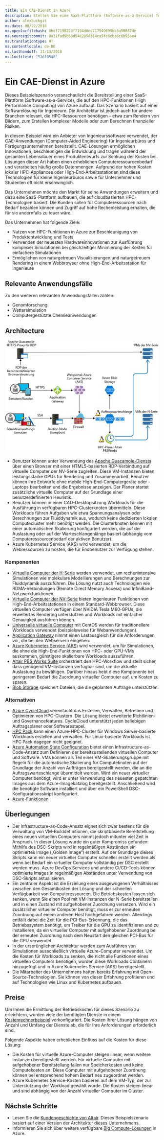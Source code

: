 ```yaml
---
title: Ein CAE-Dienst in Azure
description: Stellen Sie eine SaaS-Plattform (Software-as-a-Service) für computergestützte Entwicklung (Computer-Aided Engineering) in Azure bereit.
author: alexbuckgit
ms.date: 08/22/2018
ms.openlocfilehash: 8bdf7198223f7194d0cd717949699bb3a508674e
ms.sourcegitcommit: 0a31fad9b68d54e2858314ca5fe6cba6c6b95ae4
ms.translationtype: HT
ms.contentlocale: de-DE
ms.lasthandoff: 11/13/2018
ms.locfileid: "51610548"
---
```

# <a name="a-computer-aided-engineering-service-on-azure"></a>Ein CAE-Dienst in Azure

Dieses Beispielszenario veranschaulicht die Bereitstellung einer SaaS-Plattform (Software-as-a-Service), die auf den HPC-Funktionen (High Performance Computing) von Azure aufbaut. Das Szenario basiert auf einer Softwarelösung für Ingenieure. Die Architektur ist jedoch auch für andere Branchen relevant, die HPC-Ressourcen benötigen – etwa zum Rendern von Bildern, zum Erstellen komplexer Modelle oder zum Berechnen finanzieller Risiken.

In diesem Beispiel wird ein Anbieter von Ingenieurssoftware verwendet, der CAE-Anwendungen (Computer-Aided Engineering) für Ingenieurbüros und Fertigungsunternehmen bereitstellt. CAE-Lösungen ermöglichen Innovationen, beschleunigen die Entwicklung und tragen während der gesamten Lebensdauer eines Produktentwurfs zur Senkung der Kosten bei. Lösungen dieser Art haben einen erheblichen Computeressourcenbedarf und verarbeiten häufig große Datenmengen. Aufgrund der hohen Kosten lokaler HPC-Appliances oder High-End-Arbeitsstationen sind diese Technologien für kleine Ingenieurbüros sowie für Unternehmer und Studenten oft nicht erschwinglich.

Das Unternehmen möchte den Markt für seine Anwendungen erweitern und dazu eine SaaS-Plattform aufbauen, die auf cloudbasierten HPC-Technologien basiert. Die Kunden sollen für Computeressourcen nach Bedarf bezahlen können und Zugriff auf hohe Rechenleistung erhalten, die für sie andernfalls zu teuer wäre.

Das Unternehmen hat folgende Ziele:

* Nutzen von HPC-Funktionen in Azure zur Beschleunigung von Produktentwicklung und Tests
* Verwenden der neuesten Hardwareinnovationen zur Ausführung komplexer Simulationen bei gleichzeitiger Minimierung der Kosten für einfachere Simulationen
* Ermöglichen von naturgetreuen Visualisierungen und naturgetreuem Rendering in einem Webbrowser ohne High-End-Arbeitsstation für Ingenieure

## <a name="relevant-use-cases"></a>Relevante Anwendungsfälle

Zu den weiteren relevanten Anwendungsfällen zählen:

* Genomforschung
* Wettersimulation
* Computergestützte Chemieanwendungen

## <a name="architecture"></a>Architecture

![Architektur für eine SaaS-Lösung mit HPC-Funktionen][architecture]

* Benutzer können unter Verwendung des [Apache Guacamole-Diensts](https://guacamole.apache.org/) über einen Browser mit einer HTML5-basierten RDP-Verbindung auf virtuelle Computer der NV-Serie zugreifen. Diese VM-Instanzen bieten leistungsstarke GPUs für Rendering und Zusammenarbeit. Benutzer können ihre Entwürfe ohne mobile High-End-Computergeräte oder -Laptops bearbeiten und die Ergebnisse anzeigen. Der Planer startet zusätzliche virtuelle Computer auf der Grundlage einer benutzerdefinierten Heuristik.
* Benutzer können in einer CAD-Desktopsitzung Workloads für die Ausführung in verfügbaren HPC-Clusterknoten übermitteln. Diese Workloads führen Aufgaben wie etwa Spannungsanalysen oder Berechnungen zur Fluiddynamik aus, wodurch keine dedizierten lokalen Computecluster mehr benötigt werden. Die Clusterknoten können mit einer automatischen Skalierung konfiguriert werden, die auf der Auslastung oder auf der Warteschlangenlänge basiert (abhängig vom Computeressourcenbedarf der aktiven Benutzer).
* Azure Kubernetes Service (AKS) wird verwendet, um die Webressourcen zu hosten, die für Endbenutzer zur Verfügung stehen.

### <a name="components"></a>Komponenten

* [Virtuelle Computer der H-Serie](/azure/virtual-machines/linux/sizes-hpc) werden verwendet, um rechenintensive Simulationen wie molekulare Modellierungen und Berechnungen zur Fluiddynamik auszuführen. Die Lösung nutzt auch Technologien wie RDMA-Verbindungen (Remote Direct Memory Access) und InfiniBand-Netzwerkfunktionen.
* [Virtuelle Computer der NV-Serie](/azure/virtual-machines/windows/sizes-gpu) bieten Ingenieuren Funktionen von High-End-Arbeitsstationen in einem Standard-Webbrowser. Diese virtuellen Computer verfügen über NVIDIA Tesla M60-GPUs, die erweitertes Rendering unterstützen und Workloads mit einfacher Genauigkeit ausführen können.
* [Universelle virtuelle Computer](/azure/virtual-machines/linux/sizes-general) mit CentOS werden für traditionellere Workloads verwendet (beispielsweise für Webanwendungen).
* [Application Gateway](/azure/application-gateway/overview) nimmt einen Lastausgleich für die Anforderungen vor, die bei den Webservern eingehen.
* [Azure Kubernetes Service (AKS)](/azure/aks/intro-kubernetes) wird verwendet, um für Simulationen, die ohne die High-End-Funktionen von HPC- oder GPU-VMs auskommen, günstigere skalierbare Workloads auszuführen.
* [Altair PBS Works Suite](https://www.pbsworks.com/PBSProduct.aspx?n=PBS-Works-Suite&c=Overview-and-Capabilities) orchestriert den HPC-Workflow und stellt sicher, dass genügend VM-Instanzen verfügbar sind, um die aktuelle Auslastung zu bewältigen. Darüber hinaus hebt diese Komponente bei geringerem Bedarf die Zuordnung virtueller Computer auf, um Kosten zu sparen.
* [Blob Storage](/azure/storage/blobs/storage-blobs-introduction) speichert Dateien, die die geplanten Aufträge unterstützen. 

### <a name="alternatives"></a>Alternativen

* [Azure CycleCloud](/azure/cyclecloud/overview) vereinfacht das Erstellen, Verwalten, Betreiben und Optimieren von HPC-Clustern. Die Lösung bietet erweiterte Richtlinien- und Governancefeatures. CycleCloud unterstützt jeden beliebigen Auftragsplaner oder Softwarestapel.
* [HPC Pack](/azure/virtual-machines/windows/hpcpack-cluster-options) kann einen Azure-HPC-Cluster für Windows Server-basierte Workloads erstellen und verwalten. Für Linux-basierte Workloads ist HPC Pack dagegen nicht geeignet.
* [Azure Automation State Configuration](/azure/automation/automation-dsc-overview) bietet einen Infrastructure-as-Code-Ansatz zum Definieren der bereitzustellenden virtuellen Computer und Software. VMs können als Teil einer VM-Skalierungsgruppe mit Regeln für die automatische Skalierung für Computeknoten auf der Grundlage der Anzahl von Aufträgen bereitgestellt werden, die an die Auftragswarteschlange übermittelt werden. Wird ein neuer virtueller Computer benötigt, wird er unter Verwendung des neuesten gepatchten Images aus dem Azure-Imagekatalog bereitgestellt. Anschließend wird die benötigte Software installiert und über ein PowerShell DSC-Konfigurationsskript konfiguriert.
* [Azure-Funktionen](/azure/azure-functions/functions-overview)

## <a name="considerations"></a>Überlegungen

* Der Infrastructure-as-Code-Ansatz eignet sich zwar bestens für die Verwaltung von VM-Builddefinitionen, die skriptbasierte Bereitstellung eines neuen virtuellen Computers nimmt jedoch mitunter viel Zeit in Anspruch. In dieser Lösung wurde ein guter Kompromiss gefunden: Mithilfe des DSC-Skripts wird in regelmäßigen Abständen ein optimiertes Image („Golden Image“) erstellt. Auf der Grundlage dieses Skripts kann ein neuer virtueller Computer schneller erstellt werden als wenn bei Bedarf ein virtueller Computer vollständig per DSC erstellt werden muss. Azure DevOps Services und andere CI/CD-Tools können optimierte Images in regelmäßigen Abständen unter Verwendung von DSC-Skripts aktualisieren.
* Ein zentraler Aspekt ist die Erzielung eines ausgewogenen Verhältnisses zwischen den Gesamtkosten der Lösung und der schnellen Verfügbarkeit von Computeressourcen. Die Betriebskosten lassen sich senken, wenn Sie einen Pool mit VM-Instanzen der N-Serie bereitstellen und in einen Zustand mit aufgehobener Zuordnung versetzen. Wird ein zusätzlicher virtueller Computer benötigt, muss er zur erneuten Zuordnung auf einem anderen Host hochgefahren werden. Allerdings entfällt dabei die Zeit für die PCI-Bus-Erkennung, die das Betriebssystem benötigt, um Treiber für die GPU zu identifizieren und zu installieren, da ein virtueller Computer mit aufgehobener Zuordnung bei der erneuten Zuordnung nach dem Neustart den gleichen PCI-Bus für die GPU verwendet.
* In der ursprünglichen Architektur werden zum Ausführen von Simulationen ausschließlich virtuelle Azure-Computer verwendet. Um die Kosten für Workloads zu senken, die nicht alle Funktionen eines virtuellen Computers benötigen, wurden diese Workloads Containern hinzugefügt und in Azure Kubernetes Service (AKS) bereitgestellt.
* Die Mitarbeiter des Unternehmens hatten bereits Erfahrung mit Open-Source-Technologien. Sie können von dieser Erfahrung profitieren und auf Technologien wie Linux und Kubernetes aufbauen. 

## <a name="pricing"></a>Preise

Um Ihnen die Ermittlung der Betriebskosten für dieses Szenario zu erleichtern, wurden viele der benötigten Dienste in einem [Kostenrechnerbeispiel][calculator] vorkonfiguriert. Die Kosten Ihrer Lösung hängen von Anzahl und Umfang der Dienste ab, die für Ihre Anforderungen erforderlich sind.

Folgende Aspekte haben erheblichen Einfluss auf die Kosten für diese Lösung:
* Die Kosten für virtuelle Azure-Computer steigen linear, wenn weitere Instanzen bereitgestellt werden. Für virtuelle Computer mit aufgehobener Bereitstellung fallen nur Speicherkosten und keine Computekosten an. Diese Computer mit aufgehobener Zuordnung können bei entsprechend hohem Bedarf neu zugeordnet werden.
* Azure Kubernetes Service-Kosten basieren auf dem VM-Typ, der zur Unterstützung der Workload gewählt wurde. Die Kosten steigen linear und sind abhängig von der Anzahl virtueller Computer im Cluster.

## <a name="next-steps"></a>Nächste Schritte

* Lesen Sie die [Kundengeschichte von Altair][source-document]. Dieses Beispielszenario basiert auf einer Version der Architektur dieses Unternehmens.
* Informieren Sie sich über weitere verfügbare [Big Compute-Lösungen](https://azure.microsoft.com/solutions/big-compute) in Azure.

<!-- links -->
[architecture]: ./media/architecture-hpc-saas.png
[source-document]: https://customers.microsoft.com/story/altair-manufacturing-azure
[calculator]: https://azure.com/e/3cb9ccdc893f41ffbcdb00c328178ccf

